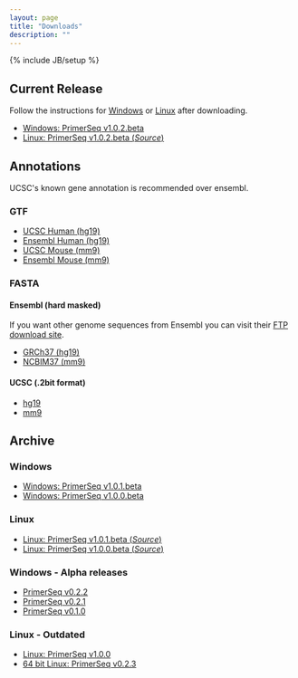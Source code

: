 ```yaml
---
layout: page
title: "Downloads"
description: ""
---
```

{% include JB/setup %}

## Current Release

Follow the instructions for [Windows](windows.html) or [Linux](linux.html) after downloading.

* [Windows: PrimerSeq v1.0.2.beta](http://sourceforge.net/projects/primerseq/files/PrimerSeq/PrimerSeq.1.0.2.beta.win32.exe/download)
* [Linux: PrimerSeq v1.0.2.beta (*Source*)](https://github.com/ctokheim/PrimerSeq/archive/v1.0.2.beta.tar.gz)

## Annotations

UCSC's known gene annotation is recommended over ensembl.

### GTF

* [UCSC Human (hg19)](http://sourceforge.net/projects/primerseq/files/GTF/Homo_sapiens.knownGene.hg19.sorted.withGenes.gtf.gz/download)
* [Ensembl Human (hg19)](http://sourceforge.net/projects/primerseq/files/GTF/Homo_sapiens.GRCh37.69.sorted.gtf.gz/download)
* [UCSC Mouse (mm9)](http://sourceforge.net/projects/primerseq/files/GTF/Mus_musculus.knownGene.mm9.sorted.withGenes.gtf.gz/download)
* [Ensembl Mouse (mm9)](http://sourceforge.net/projects/primerseq/files/GTF/Mus_musculus.GRCm38.69.sorted.gtf.gz/download)

### FASTA

#### Ensembl (hard masked)

If you want other genome sequences from Ensembl you can visit their [FTP download site](www.ensembl./info/data/ftp).

* [GRCh37 (hg19)](ftp://ftp.ensembl.org/pub/release-69/fasta/homo_sapiens/dna/Homo_sapiens.GRCh37.69.dna_rm.primary_assembly.fa.gz)
* [NCBIM37 (mm9)](ftp://ftp.ensembl.org/pub/release-67/fasta/mus_musculus/dna/Mus_musculus.NCBIM37.67.dna_rm.toplevel.fa.gz)

#### UCSC (.2bit format)

* [hg19](http://hgdownload.cse.ucsc.edu/goldenPath/hg19/bigZips/hg19.2bit)
* [mm9](http://hgdownload.cse.ucsc.edu/goldenPath/mm9/bigZips/mm9.2bit)

## Archive

### Windows

* [Windows: PrimerSeq v1.0.1.beta](http://sourceforge.net/projects/primerseq/files/PrimerSeq/PrimerSeq.1.0.1.beta.win32.exe/download)
* [Windows: PrimerSeq v1.0.0.beta](http://sourceforge.net/projects/primerseq/files/PrimerSeq/PrimerSeq.1.0.0.beta.win32.exe/download)

### Linux

* [Linux: PrimerSeq v1.0.1.beta (*Source*)](https://github.com/ctokheim/PrimerSeq/archive/v1.0.1.beta.tar.gz)
* [Linux: PrimerSeq v1.0.0.beta (*Source*)](https://github.com/ctokheim/PrimerSeq/archive/v1.0.0.beta.tar.gz)

### Windows - Alpha releases

* [PrimerSeq v0.2.2](http://sourceforge.net/projects/primerseq/files/PrimerSeq/PrimerSeq.win32.0.2.2.exe/download)
* [PrimerSeq v0.2.1](http://sourceforge.net/projects/primerseq/files/PrimerSeq/PrimerSeq.win32.0.2.1.exe/download)
* [PrimerSeq v0.1.0](http://sourceforge.net/projects/primerseq/files/PrimerSeq/PrimerSeq.win32.0.1.0.exe/download)

### Linux - Outdated

* [Linux: PrimerSeq v1.0.0](http://sourceforge.net/projects/primerseq/files/PrimerSeq/PrimerSeq.1.0.0.linux.i386.tgz/download)
* [64 bit Linux: PrimerSeq v0.2.3](http://sourceforge.net/projects/primerseq/files/PrimerSeq/PrimerSeq.debian.x64.0.2.3.tgz/download)
